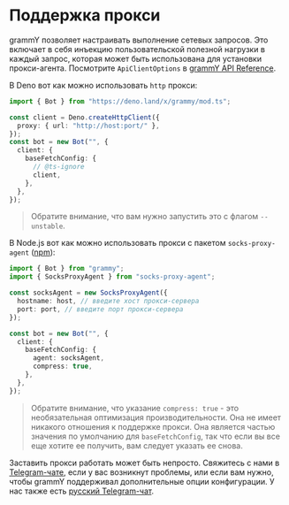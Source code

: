 # Поддержка прокси

grammY позволяет настраивать выполнение сетевых запросов.
Это включает в себя инъекцию пользовательской полезной нагрузки в каждый запрос, которая может быть использована для установки прокси-агента.
Посмотрите `ApiClientOptions` в [grammY API Reference](/ref/core/apiclientoptions).

В Deno вот как можно использовать `http` прокси:

```ts
import { Bot } from "https://deno.land/x/grammy/mod.ts";

const client = Deno.createHttpClient({
  proxy: { url: "http://host:port/" },
});
const bot = new Bot("", {
  client: {
    baseFetchConfig: {
      // @ts-ignore
      client,
    },
  },
});
```

> Обратите внимание, что вам нужно запустить это с флагом `--unstable`.

В Node.js вот как можно использовать прокси с пакетом `socks-proxy-agent` ([npm](https://www.npmjs.com/package/socks-proxy-agent)):

```ts
import { Bot } from "grammy";
import { SocksProxyAgent } from "socks-proxy-agent";

const socksAgent = new SocksProxyAgent({
  hostname: host, // введите хост прокси-сервера
  port: port, // введите порт прокси-сервера
});

const bot = new Bot("", {
  client: {
    baseFetchConfig: {
      agent: socksAgent,
      compress: true,
    },
  },
});
```

> Обратите внимание, что указание `compress: true` - это необязательная оптимизация производительности.
> Она не имеет никакого отношения к поддержке прокси.
> Она является частью значения по умолчанию для `baseFetchConfig`, так что если вы все еще хотите ее получить, вам следует указать ее снова.

Заставить прокси работать может быть непросто.
Свяжитесь с нами в [Telegram-чате](https://t.me/grammyjs), если у вас возникнут проблемы, или если вам нужно, чтобы grammY поддерживал дополнительные опции конфигурации.
У нас также есть [русский Telegram-чат](https://t.me/grammyjs_ru).